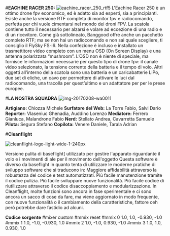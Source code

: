 #**EACHINE RACER 250:**
![eachine_racer_250_rtf5](https://cloud.githubusercontent.com/assets/25583245/22729106/90ba26c2-ede1-11e6-9665-0cd5170ae5cc.jpg)
L'Eachine Racer 250 è un ottimo drone fpv economico, ed è adatto sia ad esperti, sia a principianti. 
Esiste anche la versione RTF completa di monitor fpv e radiocomando, perfetta per chi vuole cimentarsi nel mondo dei droni FPV. 
La scatola contiene tutto il necessario per alzarsi e volare ad eccezione di una radio e di un ricevitore. 
Come già sottolineato, Banggood offre anche un pacchetto completo RTF; 
ma se non hai un radiocomando e non sai quale scegliere, ti consiglio il FlySky FS-i6. 
Nella confezione è incluso e installato un trasmettitore video completo con un menu OSD (On Screen Display) e una antenna 
polarizzata “mushroom”. L’OSD non è niente di speciale, ma fornisce le informazioni necessarie per questo tipo di drone fpv: 
il canale video selezionato, la tensione corrente della batteria e il tempo di volo. 
Altri oggetti all’interno della scatola sono una batteria e un caricabatterie LiPo, due set di eliche, un cavo per permettere di 
attivare le luci dal radiocomando, una tracolla per quest’ultimo e un adattatore per per le prese europee.

#**LA NOSTRA SQUADRA**
![img-20170208-wa0011](https://cloud.githubusercontent.com/assets/25583245/22731223/2a844ca8-edea-11e6-94fe-c257f4ee7d2e.jpg)

**Artigiano:** Chiozza Michele
**Surfatore del Web:** La Torre Fabio, Salvi Dario
**Reporter:** Vlaseniuc Ghenadia, Auddino Lorenzo
**Mediatore:** Ferrero Gianluca, Malandrone Fabio
**Nerd:** Stellato Andrea, Cavarretta Samuele
**Pilota:** Segura Stefano
**Copilota:** Venere Daniele, Tarala Adrian

#**Cleanflight**

![cleanflight-logo-light-wide-1-240px](https://cloud.githubusercontent.com/assets/25583245/22732510/b98f7f90-edee-11e6-99cb-656cf5edb9c5.jpg)

Versione pulita di baseflight( utilizzato per gestire l'apparato riguardante il volo e i movimenti di ale per il movimento dell'oggetto 
Questa software è diverso da baseflight in quanto tenta di utilizzare le moderne pratiche di sviluppo software che si traducono 
in:
Maggiore affidabilità attraverso la robustezza del codice e test automatizzati.
Più facile manutenzione tramite il codice pulizia.
Più facile sviluppare nuove funzionalità.
Più facile codice di riutilizzare attraverso il codice disaccoppiamento e modularizzazione.
In Cleanflight, molte funzioni sono ancora in fase sperimentale e ci sono ancora un sacco di cose da fare, ma  viene aggiornato in modo 
frequente, con nuove funzionalità o il cambiamento della caratteristiche, fattore ceh però potrebbe dare fastidio ad alcuni.

**Codice sorgente**
#mixer custom
#mmix reset
#mmix 0 1.0, 1.0, -0.930, -1.0
#mmix 1 1.0, -1.0, -0.930, 1.0
#mmix 2 1.0, -1.0, 0.930, -1.0
#mmix 3 1.0, 1.0, 0.930, 1.0
